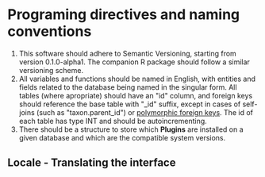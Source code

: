 # Programing directives and naming conventions

1. This software should adhere to Semantic Versioning, starting from version 0.1.0-alpha1. The companion R package should follow a similar versioning scheme.
1. All variables and functions should be named in English, with entities and fields related to the database being named in the singular form. All tables (where apropriate) should have an "id" column, and foreign keys should reference the base table with "_id" suffix, except in cases of self-joins (such as "taxon.parent_id") or [polymorphic foreign keys](core_objects#polymorphicrelationships). The id of each table has type INT and should be autoincrementing.
1. There should be a structure to store which **Plugins** are installed on a given database and which are the compatible system versions.

## Locale - Translating the interface
